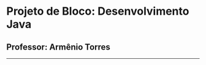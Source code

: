 # Projeto de Bloco: Desenvolvimento Java 

## Professor: Armênio Torres
____________________________________________________________________________________________________________
